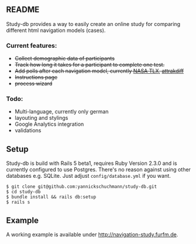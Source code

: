 ## README

Study-db provides a way to easily create an online study for comparing different 
html navigation models (cases). 

### Current features:
* ~~Collect demographic data of participants~~
* ~~Track how long it takes for a participant to complete one test.~~
* ~~Add polls after each navigation model, currently [NASA TLX](https://en.wikipedia.org/wiki/NASA-TLX), [attrakdiff](http://attrakdiff.de/)~~
* ~~Instructions page~~
* ~~process wizard~~

### Todo:

* Multi-language, currently only german
* layouting and stylings
* Google Analytics integration
* validations

## Setup

Study-db is build with Rails 5 beta1, requires Ruby Version 2.3.0 and is currently configured to use Postgres.
There's no reason against using other databases e.g. SQLite. Just adjust `config/database.yml` if you want. 

```
$ git clone git@github.com:yannickschuchmann/study-db.git
$ cd study-db
$ bundle install && rails db:setup
$ rails s
```

## Example

A working example is available under <http://navigation-study.furfm.de>.
